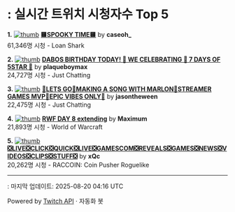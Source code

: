 # : 실시간 트위치 시청자수 Top 5

**1.** [![thumb](https://static-cdn.jtvnw.net/previews-ttv/live_user_caseoh_-320x180.jpg)](https://twitch.tv/caseoh_)
**[🟨SPOOKY TIME🟨](https://twitch.tv/caseoh_)** by **caseoh_**<br>61,346명 시청  - Loan Shark

**2.** [![thumb](https://static-cdn.jtvnw.net/previews-ttv/live_user_plaqueboymax-320x180.jpg)](https://twitch.tv/plaqueboymax)
**[DABOS BIRTHDAY TODAY! 🎂 WE CELEBRATING 🎂 7 DAYS OF 5STAR 🎂](https://twitch.tv/plaqueboymax)** by **plaqueboymax**<br>24,727명 시청  - Just Chatting

**3.** [![thumb](https://static-cdn.jtvnw.net/previews-ttv/live_user_jasontheween-320x180.jpg)](https://twitch.tv/jasontheween)
**[🔴LETS GO🔴MAKING A SONG WITH MARLON🔴STREAMER GAMES MVP🔴EPIC VIBES ONLY🔴](https://twitch.tv/jasontheween)** by **jasontheween**<br>22,475명 시청  - Just Chatting

**4.** [![thumb](https://static-cdn.jtvnw.net/previews-ttv/live_user_maximum-320x180.jpg)](https://twitch.tv/Maximum)
**[RWF DAY 8 extending](https://twitch.tv/Maximum)** by **Maximum**<br>21,893명 시청  - World of Warcraft

**5.** [![thumb](https://static-cdn.jtvnw.net/previews-ttv/live_user_xqc-320x180.jpg)](https://twitch.tv/xQc)
**[❎LIVE❎CLICK❎QUICK❎LIVE❎GAMESCOM❎REVEALS❎GAMES❎NEWS❎VIDEOS❎CLIPS❎STUFF❎](https://twitch.tv/xQc)** by **xQc**<br>20,262명 시청  - RACCOIN: Coin Pusher Roguelike


---
: 마지막 업데이트: 2025-08-20 04:16 UTC

Powered by [Twitch API](https://dev.twitch.tv/docs/api/reference) · 자동화 봇